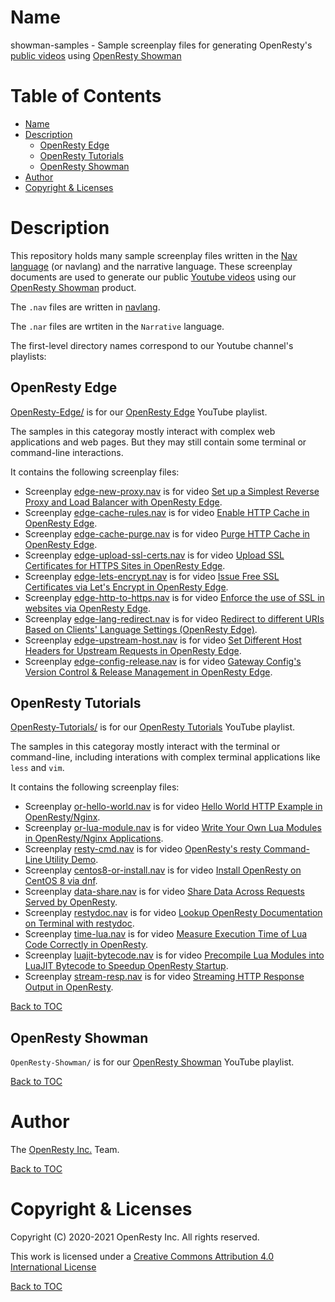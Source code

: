 Name
====

showman-samples - Sample screenplay files for generating OpenResty's [public videos](https://www.youtube.com/channel/UCXVmwF-UCScv2ftsGoMqxhw) using [OpenResty Showman](https://openresty.com/en/showman/)

Table of Contents
=================

* [Name](#name)
* [Description](#description)
    * [OpenResty Edge](#openresty-edge)
    * [OpenResty Tutorials](#openresty-tutorials)
    * [OpenResty Showman](#openresty-showman)
* [Author](#author)
* [Copyright & Licenses](#copyright--licenses)

Description
===========

This repository holds many sample screenplay files written in the [Nav language](https://doc.openresty.com/en/navlang/) (or navlang) and the narrative language. These screenplay
documents are used to generate our public [Youtube videos](https://www.youtube.com/channel/UCXVmwF-UCScv2ftsGoMqxhw) using our [OpenResty Showman](https://openresty.com/en/showman/) product.

The `.nav` files are written in [navlang](https://doc.openresty.com/en/navlang/).

The `.nar` files are wrtiten in the `Narrative` language.

The first-level directory names correspond to our Youtube channel's playlists:

OpenResty Edge
--------------

[OpenResty-Edge/](OpenResty-Edge/) is for our [OpenResty Edge](https://www.youtube.com/playlist?list=PLlR4WakbzQp3blQY5pLBHhNzR2EsEWiJK) YouTube playlist.

The samples in this categoray mostly interact with complex web applications and web pages. But they may still contain some terminal or command-line interactions.

It contains the following screenplay files:

* Screenplay [edge-new-proxy.nav](OpenResty-Edge/edge-new-proxy.nav) is for video [Set up a Simplest Reverse Proxy and Load Balancer with OpenResty Edge](https://youtu.be/fgtiOYrdsE4).
* Screenplay [edge-cache-rules.nav](OpenResty-Edge/edge-cache-rules.nav) is for video [Enable HTTP Cache in OpenResty Edge](https://youtu.be/g8H0HYM3AdM).
* Screenplay [edge-cache-purge.nav](OpenResty-Edge/edge-cache-purge.nav) is for video [Purge HTTP Cache in OpenResty Edge](https://youtu.be/9Dy43JXaxKQ).
* Screenplay [edge-upload-ssl-certs.nav](OpenResty-Edge/edge-upload-ssl-certs.nav) is for video [Upload SSL Certificates for HTTPS Sites in OpenResty Edge](https://youtu.be/DV-uPZ-I5og).
* Screenplay [edge-lets-encrypt.nav](OpenResty-Edge/edge-lets-encrypt.nav) is for video [Issue Free SSL Certificates via Let's Encrypt in OpenResty Edge](https://youtu.be/OBrJlaAPv1k).
* Screenplay [edge-http-to-https.nav](OpenResty-Edge/edge-http-to-https.nav) is for video [Enforce the use of SSL in websites via OpenResty Edge](https://youtu.be/H1T-019IK2k).
* Screenplay [edge-lang-redirect.nav](OpenResty-Edge/edge-lang-redirect.nav) is for video [Redirect to different URIs Based on Clients' Language Settings (OpenResty Edge)](https://youtu.be/Z7zeYz2zDbQ).
* Screenplay [edge-upstream-host.nav](OpenResty-Edge/edge-upstream-host.nav) is for video [Set Different Host Headers for Upstream Requests in OpenResty Edge](https://youtu.be/NIlOrqi-I8U).
* Screenplay [edge-config-release.nav](OpenResty-Edge/edge-config-release.nav) is for video [Gateway Config's Version Control & Release Management in OpenResty Edge](https://youtu.be/XkPlx9If6sI).

OpenResty Tutorials
-------------------

[OpenResty-Tutorials/](OpenResty-Tutorials/) is for our [OpenResty Tutorials](https://www.youtube.com/playlist?list=PLlR4WakbzQp0iUvHwJeBcG5MKWgGa_ahU) YouTube playlist.

The samples in this categoray mostly interact with the terminal or command-line, including interations with complex terminal applications like `less` and `vim`.

It contains the following screenplay files:

* Screenplay [or-hello-world.nav](OpenResty-Tutorials/or-hello-world.nav) is for video [Hello World HTTP Example in OpenResty/Nginx](https://youtu.be/eSfYLvVQMxw).
* Screenplay [or-lua-module.nav](OpenResty-Tutorials/or-lua-module.nav) is for video [Write Your Own Lua Modules in OpenResty/Nginx Applications](https://youtu.be/vfYxOMl5LVY).
* Screenplay [resty-cmd.nav](OpenResty-Tutorials/resty-cmd.nav) is for video [OpenResty's resty Command-Line Utility Demo](https://youtu.be/L1c7aw4mSOo).
* Screenplay [centos8-or-install.nav](OpenResty-Tutorials/centos8-or-install.nav) is for video [Install OpenResty on CentOS 8 via dnf](https://youtu.be/B5lfAZunxfc).
* Screenplay [data-share.nav](OpenResty-Tutorials/data-share.nav) is for video [Share Data Across Requests Served by OpenResty](https://youtu.be/AVR5Ft6FXTo).
* Screenplay [restydoc.nav](OpenResty-Tutorials/restydoc.nav) is for video [Lookup OpenResty Documentation on Terminal with restydoc](https://youtu.be/_PjpdUEeKeM).
* Screenplay [time-lua.nav](OpenResty-Tutorials/time-lua.nav) is for video [Measure Execution Time of Lua Code Correctly in OpenResty](https://youtu.be/VkRYW_qLoME).
* Screenplay [luajit-bytecode.nav](OpenResty-Tutorials/luajit-bytecode.nav) is for video [Precompile Lua Modules into LuaJIT Bytecode to Speedup OpenResty Startup](https://youtu.be/EP7c0BM2yNo).
* Screenplay [stream-resp.nav](OpenResty-Tutorials/stream-resp.nav) is for video [Streaming HTTP Response Output in OpenResty](https://youtu.be/4VQP7eKq4oA).

[Back to TOC](#table-of-contents)

OpenResty Showman
-----------------

`OpenResty-Showman/` is for our [OpenResty Showman](https://www.youtube.com/playlist?list=PLlR4WakbzQp14ovGVZCtTKdfX3u4u7PNR) YouTube playlist.

[Back to TOC](#table-of-contents)

Author
======

The [OpenResty Inc.](https://openresty.com/en/) Team.

[Back to TOC](#table-of-contents)

Copyright & Licenses
====================

Copyright (C) 2020-2021 OpenResty Inc. All rights reserved.

This work is licensed under a [Creative Commons Attribution 4.0 International License](https://creativecommons.org/licenses/by/4.0/)

[Back to TOC](#table-of-contents)
